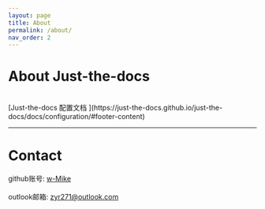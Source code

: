 ```yaml
---
layout: page
title: About
permalink: /about/
nav_order: 2
---
```


# About Just-the-docs

<br>
[Just-the-docs 配置文档 ](https://just-the-docs.github.io/just-the-docs/docs/configuration/#footer-content)

----

# Contact

github账号: 
[w-Mike](https://github.com/w-Mike) 
<br><br>
outlook邮箱: 
[zyr271@outlook.com](zyr271@outlook.com)
